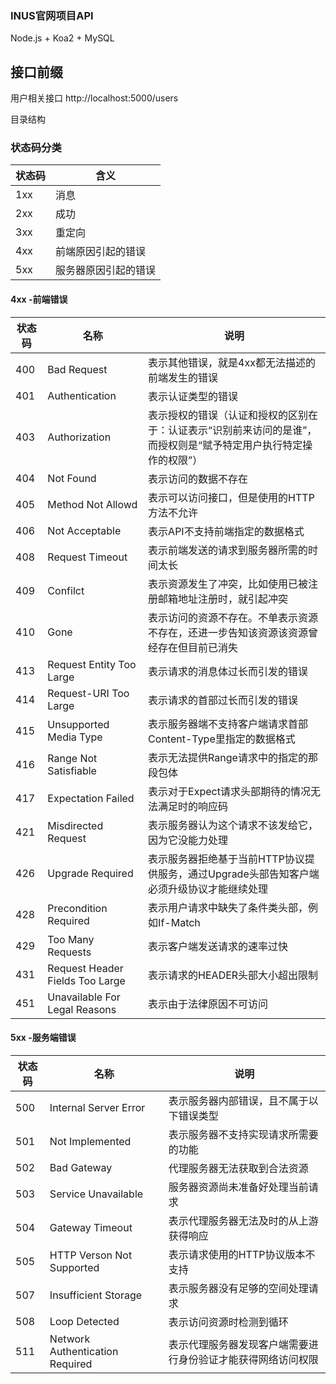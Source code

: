 ### INUS官网项目API

Node.js + Koa2 + MySQL
## 接口前缀
用户相关接口 http://localhost:5000/users

目录结构



### 状态码分类

| 状态码 | 含义                 |
| ------ | -------------------- |
| 1xx    | 消息                 |
| 2xx    | 成功                 |
| 3xx    | 重定向               |
| 4xx    | 前端原因引起的错误   |
| 5xx    | 服务器原因引起的错误 |

#### 4xx -前端错误

| 状态码 | 名称                            | 说明                                                         |
| ------ | ------------------------------- | ------------------------------------------------------------ |
| 400    | Bad Request                     | 表示其他错误，就是4xx都无法描述的前端发生的错误              |
| 401    | Authentication                  | 表示认证类型的错误                                           |
| 403    | Authorization                   | 表示授权的错误（认证和授权的区别在于：认证表示“识别前来访问的是谁”，而授权则是“赋予特定用户执行特定操作的权限”） |
| 404    | Not Found                       | 表示访问的数据不存在                                         |
| 405    | Method Not Allowd               | 表示可以访问接口，但是使用的HTTP方法不允许                   |
| 406    | Not Acceptable                  | 表示API不支持前端指定的数据格式                              |
| 408    | Request Timeout                 | 表示前端发送的请求到服务器所需的时间太长                     |
| 409    | Confilct                        | 表示资源发生了冲突，比如使用已被注册邮箱地址注册时，就引起冲突 |
| 410    | Gone                            | 表示访问的资源不存在。不单表示资源不存在，还进一步告知该资源该资源曾经存在但目前已消失 |
| 413    | Request Entity Too Large        | 表示请求的消息体过长而引发的错误                             |
| 414    | Request-URI Too Large           | 表示请求的首部过长而引发的错误                               |
| 415    | Unsupported Media Type          | 表示服务器端不支持客户端请求首部Content-Type里指定的数据格式 |
| 416    | Range Not Satisfiable           | 表示无法提供Range请求中的指定的那段包体                      |
| 417    | Expectation Failed              | 表示对于Expect请求头部期待的情况无法满足时的响应码           |
| 421    | Misdirected Request             | 表示服务器认为这个请求不该发给它，因为它没能力处理           |
| 426    | Upgrade Required                | 表示服务器拒绝基于当前HTTP协议提供服务，通过Upgrade头部告知客户端必须升级协议才能继续处理 |
| 428    | Precondition Required           | 表示用户请求中缺失了条件类头部，例如If-Match                 |
| 429    | Too Many Requests               | 表示客户端发送请求的速率过快                                 |
| 431    | Request Header Fields Too Large | 表示请求的HEADER头部大小超出限制                             |
| 451    | Unavailable For Legal Reasons   | 表示由于法律原因不可访问                                     |

#### 5xx -服务端错误

| 状态码 | 名称                            | 说明                                                         |
| ------ | ------------------------------- | ------------------------------------------------------------ |
| 500    | Internal Server Error           | 表示服务器内部错误，且不属于以下错误类型                     |
| 501    | Not Implemented                 | 表示服务器不支持实现请求所需要的功能                         |
| 502    | Bad Gateway                     | 代理服务器无法获取到合法资源                                 |
| 503    | Service Unavailable             | 服务器资源尚未准备好处理当前请求                             |
| 504    | Gateway Timeout                 | 表示代理服务器无法及时的从上游获得响应                       |
| 505    | HTTP Verson Not Supported       | 表示请求使用的HTTP协议版本不支持                             |
| 507    | Insufficient Storage            | 表示服务器没有足够的空间处理请求                             |
| 508    | Loop Detected                   | 表示访问资源时检测到循环                                     |
| 511    | Network Authentication Required | 表示代理服务器发现客户端需要进行身份验证才能获得网络访问权限 |
